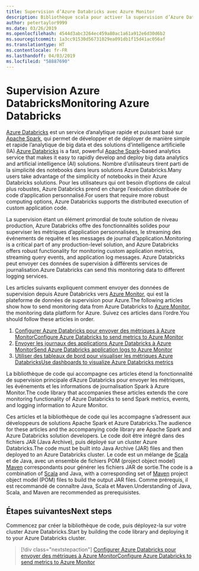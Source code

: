 ```yaml
---
title: Supervision d’Azure Databricks avec Azure Monitor
description: Bibliothèque scala pour activer la supervision d’Azure Databricks dans Azure Log Analytics
author: petertaylor9999
ms.date: 03/26/2019
ms.openlocfilehash: 4544d3abc3264ec459a80ac1a61a912e6d30d6b2
ms.sourcegitcommit: 1a3cc91530d56731029ea091db1f15d41ac056af
ms.translationtype: HT
ms.contentlocale: fr-FR
ms.lasthandoff: 04/03/2019
ms.locfileid: "58887690"
---
```

# <a name="monitoring-azure-databricks"></a><span data-ttu-id="ba206-103">Supervision Azure Databricks</span><span class="sxs-lookup"><span data-stu-id="ba206-103">Monitoring Azure Databricks</span></span>

<span data-ttu-id="ba206-104">[Azure Databricks](/azure/azure-databricks/) est un service d’analytique rapide et puissant basé sur [Apache Spark](https://spark.apache.org/), qui permet de développer et de déployer de manière simple et rapide l’analytique de big data et des solutions d’intelligence artificielle (IA).</span><span class="sxs-lookup"><span data-stu-id="ba206-104">[Azure Databricks](/azure/azure-databricks/) is a fast, powerful [Apache Spark](https://spark.apache.org/)–based analytics service that makes it easy to rapidly develop and deploy big data analytics and artificial intelligence (AI) solutions.</span></span> <span data-ttu-id="ba206-105">Nombre d’utilisateurs tirent parti de la simplicité des notebooks dans leurs solutions Azure Databricks.</span><span class="sxs-lookup"><span data-stu-id="ba206-105">Many users take advantage of the simplicity of notebooks in their Azure Databricks solutions.</span></span> <span data-ttu-id="ba206-106">Pour les utilisateurs qui ont besoin d’options de calcul plus robustes, Azure Databricks prend en charge l’exécution distribuée de code d’application personnalisé.</span><span class="sxs-lookup"><span data-stu-id="ba206-106">For users that require more robust computing options, Azure Databricks supports the distributed execution of custom application code.</span></span>

<span data-ttu-id="ba206-107">La supervision étant un élément primordial de toute solution de niveau production, Azure Databricks offre des fonctionnalités solides pour superviser les métriques d’application personnalisées, le streaming des événements de requête et les messages de journal d’application.</span><span class="sxs-lookup"><span data-stu-id="ba206-107">Monitoring is a critical part of any production-level solution, and Azure Databricks offers robust functionality for monitoring custom application metrics, streaming query events, and application log messages.</span></span> <span data-ttu-id="ba206-108">Azure Databricks peut envoyer ces données de supervision à différents services de journalisation.</span><span class="sxs-lookup"><span data-stu-id="ba206-108">Azure Databricks can send this monitoring data to different logging services.</span></span>

<span data-ttu-id="ba206-109">Les articles suivants expliquent comment envoyer des données de supervision depuis Azure Databricks vers [Azure Monitor](/azure/azure-monitor/overview), qui est la plateforme de données de supervision pour Azure.</span><span class="sxs-lookup"><span data-stu-id="ba206-109">The following articles show how to send monitoring data from Azure Databricks to [Azure Monitor](/azure/azure-monitor/overview), the monitoring data platform for Azure.</span></span> <span data-ttu-id="ba206-110">Suivez ces articles dans l’ordre.</span><span class="sxs-lookup"><span data-stu-id="ba206-110">You should follow these articles in order.</span></span>

1. [<span data-ttu-id="ba206-111">Configurer Azure Databricks pour envoyer des métriques à Azure Monitor</span><span class="sxs-lookup"><span data-stu-id="ba206-111">Configure Azure Databricks to send metrics to Azure Monitor</span></span>](./configure-cluster.md)
1. [<span data-ttu-id="ba206-112">Envoyer les journaux des applications Azure Databricks à Azure Monitor</span><span class="sxs-lookup"><span data-stu-id="ba206-112">Send Azure Databricks application logs to Azure Monitor</span></span>](./application-logs.md)
1. [<span data-ttu-id="ba206-113">Utiliser des tableaux de bord pour visualiser les métriques Azure Databricks</span><span class="sxs-lookup"><span data-stu-id="ba206-113">Use dashboards to visualize Azure Databricks metrics</span></span>](./dashboards.md)

<span data-ttu-id="ba206-114">La bibliothèque de code qui accompagne ces articles étend la fonctionnalité de supervision principale d’Azure Databricks pour envoyer les métriques, les événements et les informations de journalisation Spark à Azure Monitor.</span><span class="sxs-lookup"><span data-stu-id="ba206-114">The code library that accompanies these articles extends the core monitoring functionality of Azure Databricks to send Spark metrics, events, and logging information to Azure Monitor.</span></span>

<span data-ttu-id="ba206-115">Ces articles et la bibliothèque de code qui les accompagne s’adressent aux développeurs de solutions Apache Spark et Azure Databricks.</span><span class="sxs-lookup"><span data-stu-id="ba206-115">The audience for these articles and the accompanying code library are Apache Spark and Azure Databricks solution developers.</span></span> <span data-ttu-id="ba206-116">Le code doit être intégré dans des fichiers JAR (Java Archive), puis déployé sur un cluster Azure Databricks.</span><span class="sxs-lookup"><span data-stu-id="ba206-116">The code must be built into Java Archive (JAR) files and then deployed to an Azure Databricks cluster.</span></span> <span data-ttu-id="ba206-117">Le code est un mélange de [Scala](https://www.scala-lang.org/) et de Java, avec un ensemble de fichiers POM (project object model) [Maven](https://maven.apache.org) correspondants pour générer les fichiers JAR de sortie.</span><span class="sxs-lookup"><span data-stu-id="ba206-117">The code is a combination of [Scala](https://www.scala-lang.org/) and Java, with a corresponding set of [Maven](https://maven.apache.org) project object model (POM) files to build the output JAR files.</span></span> <span data-ttu-id="ba206-118">Comme prérequis, il est recommandé de connaître Java, Scala et Maven.</span><span class="sxs-lookup"><span data-stu-id="ba206-118">Understanding of Java, Scala, and Maven are recommended as prerequisistes.</span></span>

## <a name="next-steps"></a><span data-ttu-id="ba206-119">Étapes suivantes</span><span class="sxs-lookup"><span data-stu-id="ba206-119">Next steps</span></span>

<span data-ttu-id="ba206-120">Commencez par créer la bibliothèque de code, puis déployez-la sur votre cluster Azure Databricks.</span><span class="sxs-lookup"><span data-stu-id="ba206-120">Start by building the code library and deploying it to your Azure Databricks cluster.</span></span>

> [!div class="nextstepaction"]
> [<span data-ttu-id="ba206-121">Configurer Azure Databricks pour envoyer des métriques à Azure Monitor</span><span class="sxs-lookup"><span data-stu-id="ba206-121">Configure Azure Databricks to send metrics to Azure Monitor</span></span>](./configure-cluster.md)